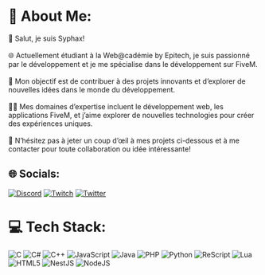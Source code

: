 # 💫 About Me:
👋 Salut, je suis Syphax!<br><br>🌐 Actuellement étudiant à la Web@cadémie by Epitech, je suis passionné par le développement et je me spécialise dans le développement sur FiveM.<br><br>🚀 Mon objectif est de contribuer à des projets innovants et d’explorer de nouvelles idées dans le monde du développement.<br><br>👨‍💻 Mes domaines d’expertise incluent le développement web, les applications FiveM, et j’aime explorer de nouvelles technologies pour créer des expériences uniques.<br><br>🔗 N’hésitez pas à jeter un coup d’œil à mes projets ci-dessous et à me contacter pour toute collaboration ou idée intéressante!


## 🌐 Socials:
[![Discord](https://img.shields.io/badge/Discord-%237289DA.svg?logo=discord&logoColor=white)](https://discord.gg/https://discord.gg/CPVdXJ6ara) [![Twitch](https://img.shields.io/badge/Twitch-%239146FF.svg?logo=Twitch&logoColor=white)](https://twitch.tv/https://www.twitch.tv/syfoux_) [![Twitter](https://img.shields.io/badge/Twitter-%231DA1F2.svg?logo=Twitter&logoColor=white)](https://twitter.com/https://twitter.com/SyFouX) 

# 💻 Tech Stack:
![C](https://img.shields.io/badge/c-%2300599C.svg?style=for-the-badge&logo=c&logoColor=white) ![C#](https://img.shields.io/badge/c%23-%23239120.svg?style=for-the-badge&logo=c-sharp&logoColor=white) ![C++](https://img.shields.io/badge/c++-%2300599C.svg?style=for-the-badge&logo=c%2B%2B&logoColor=white) ![JavaScript](https://img.shields.io/badge/javascript-%23323330.svg?style=for-the-badge&logo=javascript&logoColor=%23F7DF1E) ![Java](https://img.shields.io/badge/java-%23ED8B00.svg?style=for-the-badge&logo=openjdk&logoColor=white) ![PHP](https://img.shields.io/badge/php-%23777BB4.svg?style=for-the-badge&logo=php&logoColor=white) ![Python](https://img.shields.io/badge/python-3670A0?style=for-the-badge&logo=python&logoColor=ffdd54) ![ReScript](https://img.shields.io/badge/rescript-%2314162c?style=for-the-badge&logo=rescript&logoColor=e34c4c) ![Lua](https://img.shields.io/badge/lua-%232C2D72.svg?style=for-the-badge&logo=lua&logoColor=white) ![HTML5](https://img.shields.io/badge/html5-%23E34F26.svg?style=for-the-badge&logo=html5&logoColor=white) ![NestJS](https://img.shields.io/badge/nestjs-%23E0234E.svg?style=for-the-badge&logo=nestjs&logoColor=white) ![NodeJS](https://img.shields.io/badge/node.js-6DA55F?style=for-the-badge&logo=node.js&logoColor=white)


<!-- Proudly created with GPRM ( https://gprm.itsvg.in ) -->

